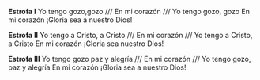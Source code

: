**Estrofa I**
Yo tengo gozo,gozo 
/// En mi corazón ///
Yo tengo gozo, gozo En mi corazón
¡Gloria sea a nuestro Dios!

**Estrofa II**
Yo tengo a Cristo, a Cristo 
/// En mi corazón ///
Yo tengo a Cristo, a Cristo En mi corazón
¡Gloria sea nuestro Dios!

**Estrofa III**
Yo tengo gozo paz y alegría
 /// En mi corazón ///
Yo tengo gozo, paz y alegría En mi corazón
¡Gloria sea a nuestro Dios!